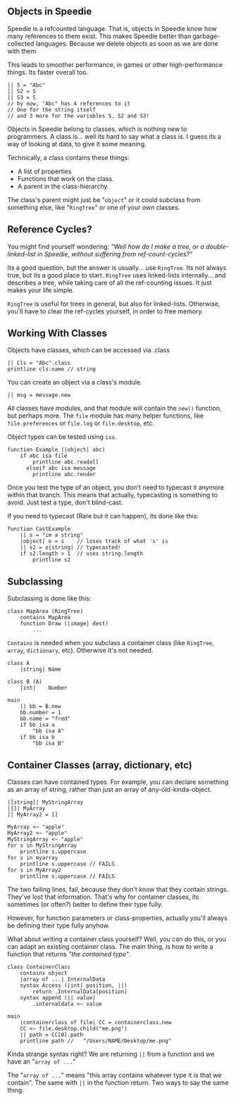 ## Objects in Speedie

Speedie is a refcounted language. That is, objects in Speedie know how many references to them exist. This makes Speedie better than garbage-collected languages. Because we delete objects as soon as we are done with them. 

This leads to smoother performance, in games or other high-performance things. Its faster overall too.

	|| S = "Abc"
	|| S2 = S
	|| S3 = S
	// by now, "Abc" has 4 references to it
	// One for the string itself
	// and 3 more for the variables S, S2 and S3!

Objects in Speedie belong to classes, which is nothing new to programmers. A class is... well its hard to say what a class is. I guess its a way of looking at data, to give it some meaning.

Technically, a class contains these things:

+ A list of properties
+ Functions that work on the class.
+ A parent in the class-hierarchy.

The class's parent might just be "`object`" or it could subclass from something else, like "`RingTree`" or one of your own classes.


## Reference Cycles?
You might find yourself wondering: _"Well how do I make a tree, or a double-linked-list in Speedie, without suffering from ref-count-cycles?"_

Its a good question, but the answer is usually... use `RingTree`. Its not always true, but its a good place to start. `RingTree` uses linked-lists internally... and describes a tree, while taking care of all the ref-counting issues. It just makes your life simple. 

`RingTree` is useful for trees in general, but also for linked-lists. Otherwise, you'll have to clear the ref-cycles yourself, in order to free memory.

## Working With Classes

Objects have classes, which can be accessed via .class

	|| Cls = "Abc".class
	printline cls.name // string

You can create an object via a class's module.

	|| msg = message.new
	
All classes have modules, and that module will contain the `new()` function, but perhaps more. The `file` module has many helper functions, like `file.preferences` or `file.log` or `file.desktop`, etc.

Object types can be tested using `isa`.

    function Example (|object| abc)
        if abc isa file
            printline abc.readall
          elseif abc isa message
            printline abc.render

Once you test the type of an object, you don't need to typecast it anymore within that branch. This means that actually, typecasting is something to avoid. Just test a type, don't blind-cast.

If you need to typecast (Rare but it can happen), its done like this:

    function CastExample
        || s = "im a string"
        |object| o = s    // loses track of what 's' is
        || s2 = o|string| // typecasted!
        if s2.length > 1  // uses string.length
            printline s2

## Subclassing

Subclassing is done like this:

    class MapArea (RingTree)
        contains MapArea
        function Draw (|image| dest)
            ...

`Contains` is needed when you subclass a container class (like `RingTree`, `array`, `dictionary`, etc). Otherwise it's not needed.

    class A
        |string| Name

    class B (A)
        |int|    Number
    
    main
        || bb = B.new
        bb.number = 1
        bb.name = "fred"
        if bb isa a
            "bb isa A"
        if bb isa b
            "bb isa B"


## Container Classes (array, dictionary, etc)

Classes can have contained types. For example, you can declare something as an array of string, rather than just an array of any-old-kinda-object.

    |[string]| MyStringArray
    |[]| MyArray
    || MyArray2 = []
    
    MyArray <~ "apple"
    MyArray2 <~ "apple"
    MyStringArray <~ "apple"
    for s in MyStringArray
        printline s.uppercase
    for s in myarray
        printline s.uppercase // FAILS
    for s in MyArray2
        printline s.uppercase // FAILS

The two failing lines, fail, because they don't know that they contain strings. They've lost that information. That's why for container classes, its sometimes (or often?) better to define their type fully.

However, for function parameters or class-properties, actually you'll always be defining their type fully anyhow.
    
What about writing a container class yourself? Well, you can do this, or you can adapt an existing container class. The main thing, is how to write a function that returns _"the contained type"_.

    class ContainerClass
        contains object
        |array of ...| InternalData
        syntax Access (|int| position, ||)
            return .InternalData[position]
        syntax append (|| value)
            .internaldata <~ value
            
    main
        |containerclass of file| CC = containerclass.new
        CC <~ file.desktop.child("me.png")
        || path = CC[0].path
        printline path //   "/Users/NAME/Desktop/me.png"
        

Kinda strange syntax right? We are returning `||` from a function and we have an "`array of ...`"

The "`array of ...`" means "this array contains whatever type it is that we contain". The same with  `||` in the function return. Two ways to say the same thing.


